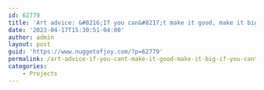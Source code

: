 ```yaml
---
id: 62779
title: 'Art advice: &#8216;If you can&#8217;t make it good, make it big. If you can&#8217;t make it big, make it red&#8217;'
date: '2023-04-17T15:30:51-04:00'
author: admin
layout: post
guid: 'https://www.nuggetofjoy.com/?p=62779'
permalink: /art-advice-if-you-cant-make-it-good-make-it-big-if-you-cant-make-it-big-make-it-red/
categories:
    - Projects
---
```


